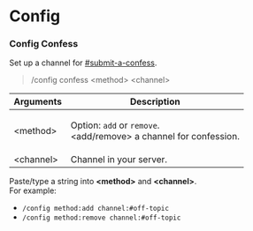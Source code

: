 # Config

### Config Confess

Set up a channel for [#submit-a-confess](confession.md#submit-a-confess "mention").

> /config confess \<method> \<channel>

| Arguments  | Description                                                                                            |
| ---------- | ------------------------------------------------------------------------------------------------------ |
| \<method>  | <p>Option: <code>add</code> or <code>remove</code>.<br>&#x3C;add/remove> a channel for confession.</p> |
| \<channel> | Channel in your server.                                                                                |

Paste/type a string into **\<method>** and **\<channel>**. \
For example:&#x20;

* `/config method:add channel:#off-topic`
* `/config method:remove channel:#off-topic`
